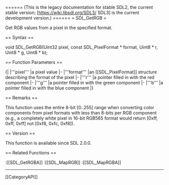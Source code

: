 ====== (This is the legacy documentation for stable SDL2, the current stable version; [https://wiki.libsdl.org/SDL3/ SDL3] is the current development version.) ======
= SDL_GetRGB =

Get RGB values from a pixel in the specified format.

== Syntax ==

<syntaxhighlight lang='c'>
void SDL_GetRGB(Uint32 pixel,
                const SDL_PixelFormat * format,
                Uint8 * r, Uint8 * g, Uint8 * b);
</syntaxhighlight>

== Function Parameters ==

{|
|'''pixel'''
|a pixel value
|-
|'''format'''
|an [[SDL_PixelFormat]] structure describing the format of the pixel
|-
|'''r'''
|a pointer filled in with the red component
|-
|'''g'''
|a pointer filled in with the green component
|-
|'''b'''
|a pointer filled in with the blue component
|}

== Remarks ==

This function uses the entire 8-bit [0..255] range when converting color
components from pixel formats with less than 8-bits per RGB component
(e.g., a completely white pixel in 16-bit RGB565 format would return [0xff,
0xff, 0xff] not [0xf8, 0xfc, 0xf8]).

== Version ==

This function is available since SDL 2.0.0.

== Related Functions ==

:[[SDL_GetRGBA]]
:[[SDL_MapRGB]]
:[[SDL_MapRGBA]]

----
[[CategoryAPI]]


